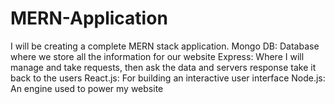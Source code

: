 # MERN-Application
I will be creating a complete MERN stack application.
Mongo DB: Database where we store all the information for our website
Express: Where I will manage and take requests, then ask the data and servers response take it back to the users
React.js: For building an interactive user interface 
Node.js: An engine used to power my website

